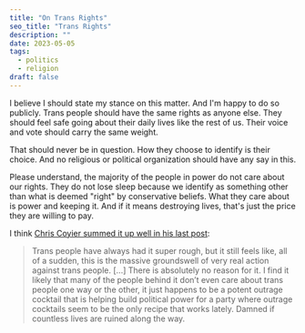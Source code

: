 ```yaml
---
title: "On Trans Rights"
seo_title: "Trans Rights"
description: ""
date: 2023-05-05
tags:
  - politics
  - religion
draft: false
---
```


I believe I should state my stance on this matter. And I'm happy to do so publicly. Trans people should have the same rights as anyone else. They should feel safe going about their daily lives like the rest of us. Their voice and vote should carry the same weight.

That should never be in question. How they choose to identify is their choice. And no religious or political organization should have any say in this.

Please understand, the majority of the people in power do not care about our rights. They do not lose sleep because we identify as something other than what is deemed "right" by conservative beliefs. What they care about is power and keeping it. And if it means destroying lives, that's just the price they are willing to pay.

I think [Chris Coyier summed it up well in his last post](https://chriscoyier.net/2023/05/04/what-the-frick-is-with-the-war-on-trans-people/):

> Trans people have always had it super rough, but it still feels like, all of a sudden, this is the massive groundswell of very real action against trans people. [...] There is absolutely no reason for it. I find it likely that many of the people behind it don’t even care about trans people one way or the other, it just happens to be a potent outrage cocktail that is helping build political power for a party where outrage cocktails seem to be the only recipe that works lately. Damned if countless lives are ruined along the way.